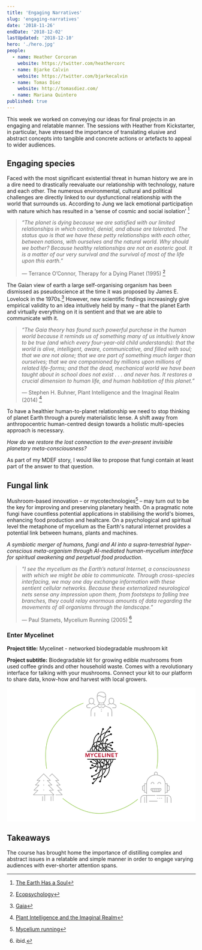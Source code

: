 ```yaml
---
title: 'Engaging Narratives'
slug: 'engaging-narratives'
date: '2018-11-26'
endDate: '2018-12-02'
lastUpdated: '2018-12-10'
hero: './hero.jpg'
people:
  - name: Heather Corcoran
    website: https://twitter.com/heathercorc
  - name: Bjarke Calvin
    website: https://twitter.com/bjarkecalvin
  - name: Tomas Diez
    website: http://tomasdiez.com/
  - name: Mariana Quintero
published: true
---
```


This week we worked on conveying our ideas for final projects in an engaging and relatable manner. The sessions with Heather from Kickstarter, in particular, have stressed the importance of translating elusive and abstract concepts into tangible and concrete actions or artefacts to appeal to wider audiences.

## Engaging species

Faced with the most significant existential threat in human history we are in a dire need to drastically reevaluate our relationship with technology, nature and each other. The numerous environmental, cultural and political challenges are directly linked to our dysfunctional relationship with the world that surrounds us. According to Jung we lack emotional participation with nature which has resulted in a ‘sense of cosmic and social isolation’ [^1]

> _“The planet is dying because we are satisfied with our limited relationships in which control, denial, and abuse are tolerated. The status quo is that we have these petty relationships with each other, between nations, with ourselves and the natural world. Why should we bother? Because healthy relationships are not an esoteric goal. It is a matter of our very survival and the survival of most of the life upon this earth.”_
>
> — Terrance O’Connor, Therapy for a Dying Planet (1995) [^2]

The Gaian view of earth a large self-organising organism has been dismissed as pseudoscience at the time it was proposed by James E. Lovelock in the 1970s.[^3] However, new scientific findings increasingly give empirical validity to an idea intuitively held by many – that the planet Earth and virtually everything on it is sentient and that we are able to communicate with it.

> _“The Gaia theory has found such powerful purchase in the human world because it reminds us of something many of us intuitively know to be true (and which every four-year-old child understands): that the world is alive, intelligent, aware, communicative, and filled with soul; that we are not alone; that we are part of something much larger than ourselves; that we are companioned by millions upon millions of related life-forms; and that the dead, mechanical world we have been taught about in school does not exist . . . and never has. It restores a crucial dimension to human life, and human habitation of this planet.”_
>
> — Stephen H. Buhner, Plant Intelligence and the Imaginal Realm (2014) [^4]

To have a healthier human-to-planet relationship we need to stop thinking of planet Earth through a purely materialistic lense. A shift away from anthropocentric human-centred design towards a holistic multi-species approach is necessary.

_How do we restore the lost connection to the ever-present invisible planetary meta-consciousness?_

As part of my MDEF story, I would like to propose that fungi contain at least part of the answer to that question.

## Fungal link

Mushroom-based innovation – or mycotechnologies[^5] – may turn out to be the key for improving and preserving planetary health. On a pragmatic note fungi have countless potential applications in stabilising the world's biomes, enhancing food production and healtcare. On a psychological and spiritual level the metaphone of mycelium as the Earth's natural internet provides a potential link between humans, plants and machines.

_A symbiotic merger of humans, fungi and AI into a supra-terrestrial hyper-conscious meta-organism through AI-mediated human-mycelium interface for spiritual awakening and perpetual food production._

> _“I see the mycelium as the Earth’s natural Internet, a consciousness with which we might be able to communicate. Through cross-species interfacing, we may one day exchange information with these sentient cellular networks. Because these externalized neurological nets sense any impression upon them, from footsteps to falling tree branches, they could relay enormous amounts of data regarding the movements of all organisms through the landscape.”_
>
> — Paul Stamets, Mycelium Running (2005) [^6]

### Enter Mycelinet

**Project title:** Mycelinet - networked biodegradable mushroom kit

**Project subtitle:** Biodegradable kit for growing edible mushrooms from used coffee grinds and other household waste. Comes with a revolutionary interface for talking with your mushrooms. Connect your kit to our platform to share data, know-how and harvest with local growers.

![Mycelinet](mycelinet.png)

## Takeaways

The course has brought home the importance of distilling complex and abstract issues in a relatable and simple manner in order to engage varying audiences with ever-shorter attention spans.

[^1]: [The Earth Has a Soul](https://www.goodreads.com/book/show/123633.The_Earth_Has_a_Soul)
[^2]: [Ecopsychology](https://www.goodreads.com/book/show/802184.Ecopsychology)
[^3]: [Gaia](https://www.goodreads.com/book/show/274230.Gaia)
[^4]: [Plant Intelligence and the Imaginal Realm](https://www.goodreads.com/book/show/18223784-plant-intelligence-and-the-imaginal-realm)
[^5]: [Mycelium running](https://www.goodreads.com/book/show/239395.Mycelium_Running)
[^6]: ibid.

